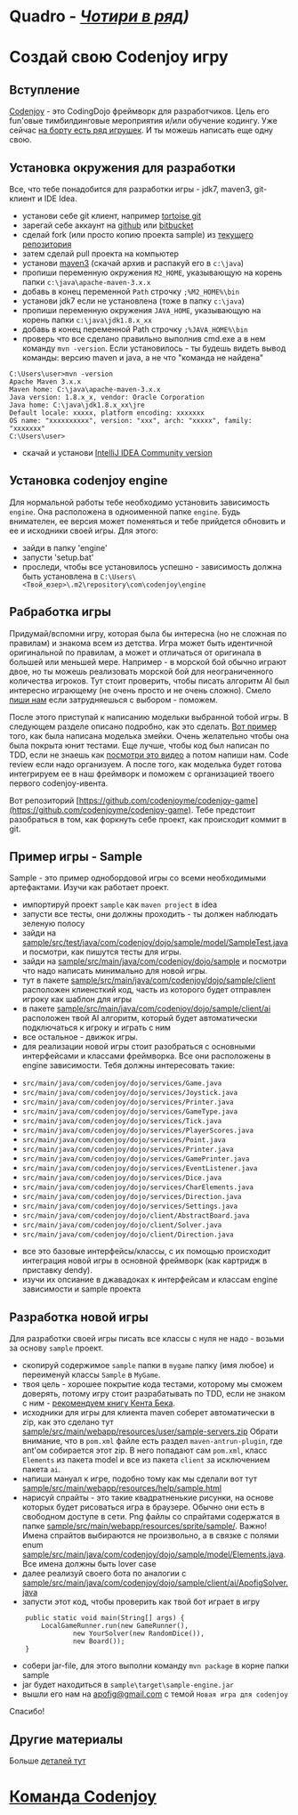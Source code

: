 Quadro - _[Чотири в ряд](https://uk.wikipedia.org/wiki/%D0%A7%D0%BE%D1%82%D0%B8%D1%80%D0%B8_%D0%B2_%D1%80%D1%8F%D0%B4))_
==============

Создай свою Codenjoy игру
==============

Вступление
--------------
[Codenjoy](http://codenjoy.com) - это CodingDojo фреймворк для разработчиков. Цель его fun'овые
тимбилдинговые мероприятия и/или обучение кодингу.
Уже сейчас [на борту есть ряд игрушек](http://codenjoy.com/codenjoy-contest). 
И ты можешь написать еще одну свою.

Установка окружения для разработки
--------------
Все, что тебе понадобится для разработки игры - jdk7, maven3, git-клиент и IDE Idea.

- установи себе git клиент, например [tortoise git](https://code.google.com/p/tortoisegit/)
- зарегай себе аккаунт на [github](http://github.com) или [bitbucket](http://bitbucket.org)
- сделай fork (или просто копию проекта sample) из [текущего репозитория](https://github.com/codenjoyme/codenjoy-game)
- затем сделай pull проекта на компьютер
- установи [maven3](https://maven.apache.org/download.cgi) (скачай архив и распакуй его в `c:\java`)
- пропиши переменную окружения `M2_HOME`, указывающую на корень папки `c:\java\apache-maven-3.x.x`
- добавь в конец переменной `Path` строчку `;%M2_HOME%\bin`
- установи jdk7 если не установлена (тоже в папку `c:\java`)
- пропиши переменную окружения `JAVA_HOME`, указывающую на корень папки `c:\java\jdk1.8.x_xx`
- добавь в конец переменной Path строчку `;%JAVA_HOME%\bin`
- проверь что все сделано правильно выполнив cmd.exe а в нем команду `mvn -version`.
Если установилось - ты будешь видеть вывод команды: версию maven и java, а не что "команда не найдена"
```
C:\Users\user>mvn -version
Apache Maven 3.x.x
Maven home: C:\java\apache-maven-3.x.x
Java version: 1.8.x_x, vendor: Oracle Corporation
Java home: C:\java\jdk1.8.x_xx\jre
Default locale: xxxxx, platform encoding: xxxxxxx
OS name: "xxxxxxxxxx", version: "xxx", arch: "xxxxx", family: "xxxxxxx"
C:\Users\user>
```
- скачай и установи [IntelliJ IDEA Community version](https://www.jetbrains.com/idea/download/)

Установка codenjoy engine
--------------

Для нормальной работы тебе необходимо установить зависимость `engine`. Она расположена
в одноименной папке `engine`. Будь внимателен, ее версия может поменяться и тебе прийдется
обновить и ее и исходники своей игры. Для этого:

- зайди в папку 'engine'
- запусти 'setup.bat'
- проследи, чтобы все установилось успешно - зависимость должна быть
установлена в `C:\Users\<Твой_юзер>\.m2\repository\com\codenjoy\engine`

Рабработка игры
--------------

Придумай/вспомни игру, которая была бы интересна (но не сложная по правилам) и
знакома всем из детства. Игра может быть идентичной оригинальной по правилам, а может
и отличаться от оригинала в большей или меньшей мере. Например - в морской бой обычно
играют двое, но ты можешь реализовать морской бой для неограниченного количества игроков.
Тут стоит проверить, чтобы писать алгоритм AI был интересно играющему (не очень просто
и не очень сложно). Смело [пиши нам](http://codenjoy.com/portal/?page_id=51)
если затрудняешься с выбором - поможем.

После этого приступай к написанию модельки выбранной тобой игры. В следующем разделе описано подробно,
как это сделать. [Вот пример](http://apofig.blogspot.com/2011/10/9-tdd.html) того, как была
написана моделька змейки. Очень желательно чтобы она была покрыта юнит тестами.
Еще лучше, чтобы код был написан по TDD, если не знаешь как [посмотри это видео](https://vimeo.com/54862036)
а потом напиши нам. Code review если надо организуем. А после того, как моделька
будет готова интегрируем ее в наш фреймворк и поможем с организацией твоего первого
codenjoy-ивента.

Вот репозиторий [https://github.com/codenjoyme/codenjoy-game](https://github.com/codenjoyme/codenjoy-game).
Тебе предстоит разобраться в том, как форкнуть себе проект, как происходит коммит в git.

Пример игры - Sample
--------------

Sample - это пример однобордовой игры со всеми необходимыми артефактами. Изучи как работает проект.

- импортируй проект `sample` как `maven project` в idea
- запусти все тесты, они должны проходить - ты должен наблюдать зеленую полосу
- зайди на [sample/src/test/java/com/codenjoy/dojo/sample/model/SampleTest.java](https://github.com/codenjoyme/codenjoy-game/blob/master/sample/src/test/java/com/codenjoy/dojo/sample/model/SampleTest.java)
и посмотри, как пишутся тесты для игры.
- зайди на [sample/src/main/java/com/codenjoy/dojo/sample](https://github.com/codenjoyme/codenjoy-game/blob/master/sample/src/main/java/com/codenjoy/dojo/sample)
и посмотри что надо написать минимально для новой игры.
- тут в пакете [sample/src/main/java/com/codenjoy/dojo/sample/client](https://github.com/codenjoyme/codenjoy-game/blob/master/sample/src/main/java/com/codenjoy/dojo/sample/client)
расположен клиенсткий код, часть из которого будет отправлен игроку как шаблон для игры
- в пакете [sample/src/main/java/com/codenjoy/dojo/sample/client/ai](https://github.com/codenjoyme/codenjoy-game/blob/master/sample/src/main/java/com/codenjoy/dojo/sample/client/ai)
расположен твой AI алгоритм, который будет автоматически подключаться к игроку и играть с ним
- все остальное - движок игры.
- для реализации новой игры стоит разобраться с основными интерфейсами и классами фреймворка.
Все они расположены в engine зависимости. Тебя должны интересовать такие:
* `src/main/java/com/codenjoy/dojo/services/Game.java`
* `src/main/java/com/codenjoy/dojo/services/Joystick.java`
* `src/main/java/com/codenjoy/dojo/services/Printer.java`
* `src/main/java/com/codenjoy/dojo/services/GameType.java`
* `src/main/java/com/codenjoy/dojo/services/Tick.java`
* `src/main/java/com/codenjoy/dojo/services/PlayerScores.java`
* `src/main/java/com/codenjoy/dojo/services/Point.java`
* `src/main/java/com/codenjoy/dojo/services/Printer.java`
* `src/main/java/com/codenjoy/dojo/services/GamePrinter.java`
* `src/main/java/com/codenjoy/dojo/services/EventListener.java`
* `src/main/java/com/codenjoy/dojo/services/Dice.java`
* `src/main/java/com/codenjoy/dojo/services/CharElements.java`
* `src/main/java/com/codenjoy/dojo/services/Direction.java`
* `src/main/java/com/codenjoy/dojo/services/Settings.java`
* `src/main/java/com/codenjoy/dojo/client/AbstractBoard.java`
* `src/main/java/com/codenjoy/dojo/client/Solver.java`
* `src/main/java/com/codenjoy/dojo/client/Direction.java`
- все это базовые интерфейсы/классы, с их помощью происходит интеграция новой игры в
основной фреймворк (как картридж в приставку dendy).
- изучи их опсиание в джавадоках к интерфейсам и классам engine зависимости и sample проекта

Разработка новой игры
--------------

Для разработки своей игры писать все классы с нуля не надо - возьми за основу `sample` проект.

- скопируй содержимое `sample` папки в `mygame` папку (имя любое) и переименуй классы `Sample` в `MyGame`.
- твоя цель - хорошее покрытие кода тестами, которому мы сможем доверять,
потому игру стоит разрабатывать по TDD, если не знаком с ним -
[рекомендуем книгу Кента Бека](http://www.ozon.ru/context/detail/id/1501671/).
- исходники для игры для клиента maven соберет автоматически в zip, как это сделано тут
[sample/src/main/webapp/resources/user/sample-servers.zip](https://github.com/codenjoyme/codenjoy-game/blob/master/sample/src/main/webapp/resources/user)
Обрати внимание, что в `pom.xml` файле есть раздел `maven-antrun-plugin`,
где ant'ом собирается этот zip. В него попадают сам `pom.xml`,
класс `Elements` из пакета model и все из пакета `client` за исключением пакета `ai`.
- напиши мануал к игре, подобно тому как мы сделали вот тут
[sample/src/main/webapp/resources/help/sample.html](https://github.com/codenjoyme/codenjoy-game/blob/master/sample/src/main/webapp/resources/help/sample.html)
- нарисуй спрайты - это такие квадратненькие рисунки, на основе которых будет
рисоваться игра в браузере. Обычно они есть в свободном доступе в сети.
Png файлы со спрайтами содержатся в папке [sample/src/main/webapp/resources/sprite/sample/](https://github.com/codenjoyme/codenjoy-game/blob/master/sample/src/main/webapp/resources/sprite/sample).
Важно! Имена спрайтов выбираются не произвольно, а в связке с полями enum
[sample/src/main/java/com/codenjoy/dojo/sample/model/Elements.java](https://github.com/codenjoyme/codenjoy-game/blob/master/sample/src/main/java/com/codenjoy/dojo/sample/model/Elements.java).
Все имена должны быть lover case
- далее реализуй своего бота по аналогии с [sample/src/main/java/com/codenjoy/dojo/sample/client/ai/ApofigSolver.java](https://github.com/codenjoyme/codenjoy-game/blob/master/sample/src/main/java/com/codenjoy/dojo/sample/client/ai/ApofigSolver.java)
- запусти этот код, чтобы проверить как твой бот играет в игру
```
    public static void main(String[] args) {
        LocalGameRunner.run(new GameRunner(),
                new YourSolver(new RandomDice()),
                new Board());
    }
```
- собери jar-file, для этого выполни команду `mvn package` в корне папки sample
- jar будет находиться в `sample\target\sample-engine.jar`
- вышли его нам на [apofig@gmail.com](mailto:apofig@gmail.com) с темой `Новая игра для codenjoy`

Спасибо!

Другие материалы
--------------
Больше [деталей тут](https://github.com/codenjoyme/codenjoy)

[Команда Codenjoy](http://codenjoy.com/portal/?page_id=51)
===========